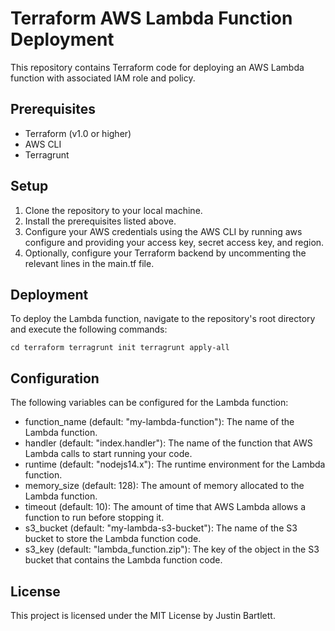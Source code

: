 # Terraform AWS Lambda Function Deployment
This repository contains Terraform code for deploying an AWS Lambda function with associated IAM role and policy.

## Prerequisites
- Terraform (v1.0 or higher)
- AWS CLI
- Terragrunt

## Setup
1. Clone the repository to your local machine.
2. Install the prerequisites listed above.
3. Configure your AWS credentials using the AWS CLI by running aws configure and providing your access key, secret access key, and region.
4. Optionally, configure your Terraform backend by uncommenting the relevant lines in the main.tf file.

## Deployment
To deploy the Lambda function, navigate to the repository's root directory and execute the following commands:

`cd terraform
terragrunt init
terragrunt apply-all`

## Configuration
The following variables can be configured for the Lambda function:
- function_name (default: "my-lambda-function"): The name of the Lambda function.
- handler (default: "index.handler"): The name of the function that AWS Lambda calls to start running your code.
- runtime (default: "nodejs14.x"): The runtime environment for the Lambda function.
- memory_size (default: 128): The amount of memory allocated to the Lambda function.
- timeout (default: 10): The amount of time that AWS Lambda allows a function to run before stopping it.
- s3_bucket (default: "my-lambda-s3-bucket"): The name of the S3 bucket to store the Lambda function code.
- s3_key (default: "lambda_function.zip"): The key of the object in the S3 bucket that contains the Lambda function code.

## License
This project is licensed under the MIT License by Justin Bartlett.
